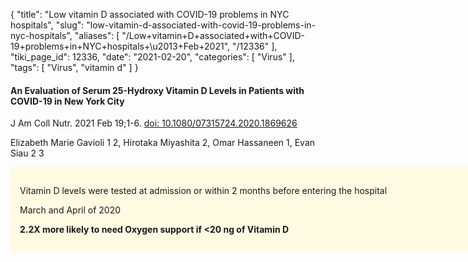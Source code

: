 {
    "title": "Low vitamin D associated with COVID-19 problems in NYC hospitals",
    "slug": "low-vitamin-d-associated-with-covid-19-problems-in-nyc-hospitals",
    "aliases": [
        "/Low+vitamin+D+associated+with+COVID-19+problems+in+NYC+hospitals+\u2013+Feb+2021",
        "/12336"
    ],
    "tiki_page_id": 12336,
    "date": "2021-02-20",
    "categories": [
        "Virus"
    ],
    "tags": [
        "Virus",
        "vitamin d"
    ]
}


#### An Evaluation of Serum 25-Hydroxy Vitamin D Levels in Patients with COVID-19 in New York City

J Am Coll Nutr. 2021 Feb 19;1-6. [doi: 10.1080/07315724.2020.1869626](https://doi.org/10.1080/07315724.2020.1869626)

Elizabeth Marie Gavioli 1 2, Hirotaka Miyashita 2, Omar Hassaneen 1, Evan Siau 2 3

<div class="border" style="background-color:#FFFAE2;padding:15px;margin:10px 0;border-radius:5px;width:800px">

Vitamin D levels were tested at admission or within 2 months before entering the hospital

March and April of 2020

 **2.2X more likely to need Oxygen support if <20 ng of Vitamin D**